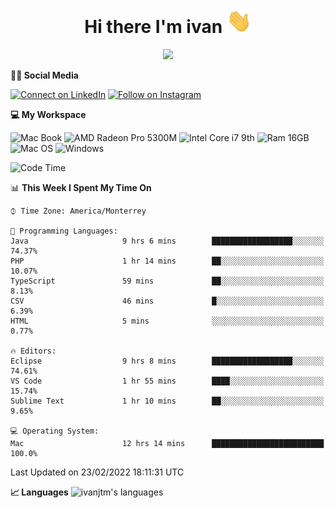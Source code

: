 <h1 align="center">Hi there I'm ivan <img src="https://raw.githubusercontent.com/ABSphreak/ABSphreak/master/gifs/Hi.gif" width="40px" /></h1>
<div align="center">
<img src="http://github-readme-streak-stats.herokuapp.com?user=ivanjtm&hide_border=true&background=00000000&border=FFFFFF00&sideNums=A8A8A8&sideLabels=A8A8A8&currStreakNum=FFC93C&dates=A8A8A8)](https://git.io/streak-stats"/>
</div>

**👦🏻 Social Media**

[![Connect on LinkedIn](https://img.shields.io/badge/LinkedIn-%230077B5.svg?&style=flat-square&logo=linkedin&logoColor=white)](https://www.linkedin.com/in/ivanjtm)
[![Follow on Instagram](https://img.shields.io/badge/Instagram-E4405F?style=flat-square&logo=instagram&logoColor=white)](https://www.instagram.com/ivanjtm)

**💻 My Workspace**

![Mac Book](https://img.shields.io/badge/Apple-MacBook_Pro_2019-999999?style=flat-square&logo=apple&logoColor=white)
![AMD Radeon Pro 5300M](https://img.shields.io/badge/AMD-Radeon_Pro_5300M-ED1C24?style=flat-square&logo=amd&logoColor=white)
![Intel Core i7 9th](https://img.shields.io/badge/Intel-Core_i7_9th-0071C5?style=flat-square&logo=intel&logoColor=white)
![Ram 16GB](https://img.shields.io/badge/RAM-16GB-230071C5?style=flat-square&logoColor=white)
![Mac OS](https://img.shields.io/badge/Mac%20OS-000000?style=flat-square&logo=apple&logoColor=white)
![Windows](https://img.shields.io/badge/Windows-0078D6?style=flat-square&logo=windows&logoColor=white)


<!--START_SECTION:waka-->
![Code Time](http://img.shields.io/badge/Code%20Time-609%20hrs%2035%20mins-blue)

📊 **This Week I Spent My Time On** 

```text
⌚︎ Time Zone: America/Monterrey

💬 Programming Languages: 
Java                     9 hrs 6 mins        ██████████████████░░░░░░░   74.37% 
PHP                      1 hr 14 mins        ██░░░░░░░░░░░░░░░░░░░░░░░   10.07% 
TypeScript               59 mins             ██░░░░░░░░░░░░░░░░░░░░░░░   8.13% 
CSV                      46 mins             █░░░░░░░░░░░░░░░░░░░░░░░░   6.39% 
HTML                     5 mins              ░░░░░░░░░░░░░░░░░░░░░░░░░   0.77%

🔥 Editors: 
Eclipse                  9 hrs 8 mins        ██████████████████░░░░░░░   74.61% 
VS Code                  1 hr 55 mins        ████░░░░░░░░░░░░░░░░░░░░░   15.74% 
Sublime Text             1 hr 10 mins        ██░░░░░░░░░░░░░░░░░░░░░░░   9.65%

💻 Operating System: 
Mac                      12 hrs 14 mins      █████████████████████████   100.0%

```


 Last Updated on 23/02/2022 18:11:31 UTC
<!--END_SECTION:waka-->
**📈 Languages**
 ![ivanjtm's languages](https://wakatime.com/share/@ivanjtm/a32f83c6-d0c9-49a4-a5ae-d0440b950377.svg)
